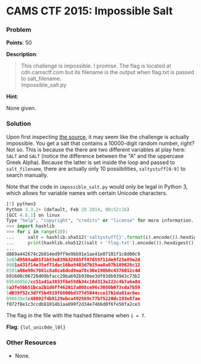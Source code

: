 # CAMS CTF 2015: Impossible Salt

### Problem

**Points**: 50

**Description**: 

> This challenge is impossible. I promise. The flag is located at cdn.camsctf.com but its filename is the output when flag.txt is passed to salt_filename.  
> impossible_salt.py

**Hint**: 

None given.

### Solution

Upon first inspecting [the source](impossible_salt.py), it may seem like the challenge is actually impossible. You get a salt that contains a 10000-digit random number, right? Not so. This is because the there are two different variables at play here: `SALT` and `SΑLT` (notice the difference between the "A" and the uppercase Greek Alpha). Because the latter is set inside the loop and passed to `salt_filename`, there are actually only 10 possibilities, `saltystuff[0-9]` to search manually.

Note that the code in `impossible_salt.py` would only be legal in Python 3, which allows for variable names with certain Unicode characters.

```python
[!] python3
Python 3.3.2+ (default, Feb 28 2014, 00:52:16) 
[GCC 4.8.1] on linux
Type "help", "copyright", "credits" or "license" for more information.
>>> import hashlib
>>> for i in range(10):
...     salt = hashlib.sha512('saltystuff{}'.format(i).encode()).hexdigest()
...     print(hashlib.sha512((salt + 'flag.txt').encode()).hexdigest()[:50])
... 
d869a442674c2b014ed9ff9e9bb91e1ae41e07101f1c8d00c9
1e65d9504ad01f1b93e839b32865ff87d59711de9f23e89e2d
0001a431f14e35ef71dac16ba9483d7b19aa8a07b109820c12
8501a86e90c7081c8a8ca6dcd0ea78c30e198b0c4376012c4d
b91600c06720d09bfacc29ba692b930ee3df03db93943c73b2
695408562cc51a41a3833f6e598b34c10d313e222c4b7a6e84
8a3fe5bb51bca2b1d6ff462017a808ce96c3080b073cda7b59
1d039f52c3d7f5b4919f6806bd377d5044cce17b1da01ac6ec
990639e3c48002f4b8129ebca492569c77b75220dc193e87ae
f072f8e1c3ccdb81014b1aa099f2d34e74b6d0f6fe50fa2ce3
```

The flag in the file with the hashed filename when `i = 7`.

**Flag**: `{lol_unic0de_l0l}`

### Other Resources

* None.

